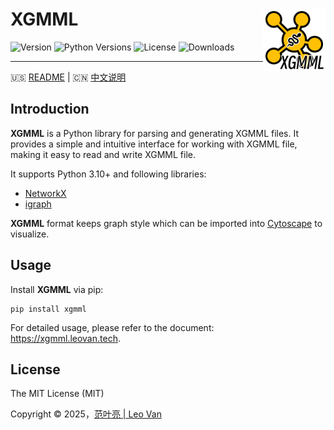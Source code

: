 # XGMML <img src="https://raw.githubusercontent.com/leovan/xgmml/main/docs/images/logo.png" align="right" alt="logo" height="100" style="border: none; float: right; height: 100px;" />
![Version](https://img.shields.io/pypi/v/xgmml)
![Python Versions](https://img.shields.io/pypi/pyversions/xgmml)
![License](https://img.shields.io/pypi/l/xgmml)
![Downloads](https://img.shields.io/pypi/dm/xgmml)

---

🇺🇸 [README](README.md) | 🇨🇳 [中文说明](README.zh.md)

## Introduction

**XGMML** is a Python library for parsing and generating XGMML files. It provides a simple and intuitive interface for working with XGMML file, making it easy to read and write XGMML file.

It supports Python 3.10+ and following libraries:

- [NetworkX](https://networkx.org/)
- [igraph](https://igraph.org/)

**XGMML** format keeps graph style which can be imported into [Cytoscape](https://cytoscape.org/) to visualize.

## Usage

Install **XGMML** via pip:

```
pip install xgmml
```

For detailed usage, please refer to the document: <https://xgmml.leovan.tech>.

## License

The MIT License (MIT)

Copyright &copy; 2025，<a href="https://leovan.me" target="_blank">范叶亮 | Leo Van</a>

